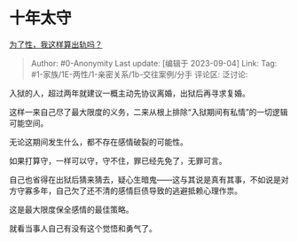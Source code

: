 # 十年太守
[为了性，我这样算出轨吗？](https://www.zhihu.com/question/604911387/answer/3195746410)

> Author: #0-Anonymity
> Last update: [编辑于 2023-09-04]
> Link:
> Tag: #1-家族/1E-两性/1-亲密关系/1b-交往案例/分手 
> 评论区:
> 泛讨论:

入狱的人，超过两年就建议一概主动先协议离婚，出狱后再寻求复婚。

这样一来自己尽了最大限度的义务，二来从根上排除“入狱期间有私情”的一切逻辑可能空间。

无论这期间发生什么，都不存在感情破裂的可能性。

如果打算守，一样可以守，守不住，罪已经先免了，无罪可言。

自己也省得在出狱后猜来猜去，疑心生暗鬼——这与其说是真有其事，不如说是对方守寡多年，自己欠了还不清的感情巨债导致的逃避抵赖心理作祟。

这是最大限度保全感情的最佳策略。

就看当事人自己有没有这个觉悟和勇气了。